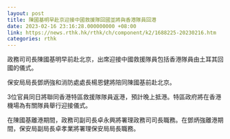 ```yaml
---
layout: post
title: 陳國基明早赴京迎接中國救援隊回國並將與香港隊員回港
date: 2023-02-16 23:16:28.000000000 +08:00
link: https://news.rthk.hk/rthk/ch/component/k2/1688225-20230216.htm
categories: rthk
---
```


政務司司長陳國基明早前赴北京，出席迎接中國救援隊員包括香港隊員由土耳其回國的儀式。

保安局局長鄧炳強和消防處處長楊恩健將陪同陳國基前赴北京。

3位官員同日將聯同香港特區救援隊隊員返港，預計晚上抵港。特區政府將在香港機場為有關隊員舉行迎接儀式。

在陳國基離港期間，政務司副司長卓永興將署理政務司司長職務。在鄧炳強離港期間，保安局副局長卓孝業將署理保安局局長職務。
